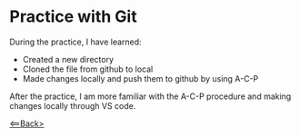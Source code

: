 # Practice with Git

During the practice, I have learned:
- Created a new directory
- Cloned the file from github to local 
- Made changes locally and push them to github by using A-C-P

After the practice, I am more familiar with the A-C-P procedure and making changes locally through VS code.

[<==Back>](README.md)